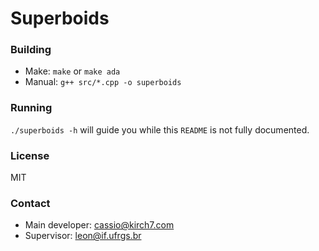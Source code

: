 # Superboids

### Building
- Make: `make` or `make ada`
- Manual: `g++ src/*.cpp -o superboids`

### Running
`./superboids -h` will guide you while this `README` is not fully documented.

### License
MIT

### Contact
- Main developer: cassio@kirch7.com
- Supervisor: leon@if.ufrgs.br
